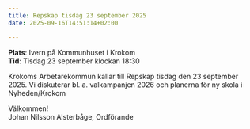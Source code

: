 ```yaml
---
title: Repskap tisdag 23 september 2025
date: 2025-09-16T14:51:14+02:00

---
```


**Plats**: Ivern på Kommunhuset i Krokom  
**Tid**: Tisdag 23 september klockan 18:30  

Krokoms Arbetarekommun kallar till Repskap tisdag den 23 september 2025. Vi diskuterar bl. a. valkampanjen 2026 och planerna för ny skola i Nyheden/Krokom

Välkommen!  
Johan Nilsson Alsterbåge, Ordförande
